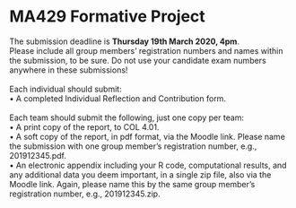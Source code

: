 # MA429 Formative Project
The submission deadline is **Thursday 19th March 2020, 4pm**. \
Please include all group members’ registration numbers and names within the submission, to be sure. Do not use your candidate exam numbers anywhere in these submissions!\
\
Each individual should submit:\
•	A completed Individual Reflection and Contribution form.\
\
Each team should submit the following, just one copy per team:\
•	A print copy of the report, to COL 4.01.\
•	A soft copy of the report, in pdf format, via the Moodle link. Please name the submission with one group member’s registration number, e.g., 201912345.pdf.\
•	An electronic appendix including your R code, computational results, and any additional data you deem important, in a single zip file, also via the Moodle link. Again, please name this by the same group member’s registration number, e.g., 201912345.zip.

